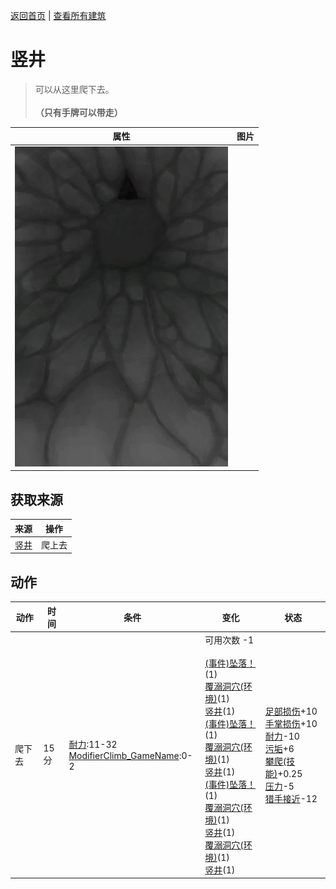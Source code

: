 [返回首页](index.md)   |  [查看所有建筑](building.md)
# 竖井  
> 可以从这里爬下去。<br><br><b>（只有手牌可以带走）</b>  
  
  属性  |   图片   
 ----  |  ----:   
   |  ![](Sprite/ShaftDown.png)   
  
## 获取来源  
来源  |  操作  
----  |  ----  
[竖井](ShaftFloodedChamberToCrystalChamber.md)  |  爬上去  
## 动作  
动作  |  时间  |  条件  |  变化  |  状态  
----  |  ----  |  ----  |  ----  |  ----  
爬下去  |  15分  |  [耐力](Stamina.md):11-32<br>[ModifierClimb_GameName](ModifierClimb.md):0-2  |  可用次数  -1<br><br>[(事件)坠落！](Event_FallSprains.md)(1)<br>[覆溺洞穴(环境)](Env_FloodedChamber.md)(1)<br>[竖井](ShaftFloodedChamberToCrystalChamber.md)(1)<br>[(事件)坠落！](Event_FallAbrasion.md)(1)<br>[覆溺洞穴(环境)](Env_FloodedChamber.md)(1)<br>[竖井](ShaftFloodedChamberToCrystalChamber.md)(1)<br>[(事件)坠落！](Event_FallBruise.md)(1)<br>[覆溺洞穴(环境)](Env_FloodedChamber.md)(1)<br>[竖井](ShaftFloodedChamberToCrystalChamber.md)(1)<br>[覆溺洞穴(环境)](Env_FloodedChamber.md)(1)<br>[竖井](ShaftFloodedChamberToCrystalChamber.md)(1)  |  [足部损伤](FootDamage.md)+10<br>[手掌损伤](HandDamage.md)+10<br>[耐力](Stamina.md)-10<br>[污垢](Filth.md)+6<br>[攀爬(技能)](Skill_Climbing.md)+0.25<br>[压力](Stress.md)-5<br>[猎手接近](HuntersProximity.md)-12  
